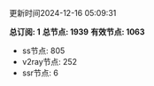 更新时间2024-12-16 05:09:31

**总订阅: 1**
**总节点: 1939**
**有效节点: 1063**
- ss节点: 805
- v2ray节点: 252
- ssr节点: 6
